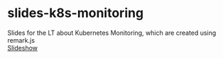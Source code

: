 # slides-k8s-monitoring
Slides for the LT about Kubernetes Monitoring, which are created using remark.js  
[Slideshow](https://kyohei-m.github.io/slides-k8s-monitoring/)
